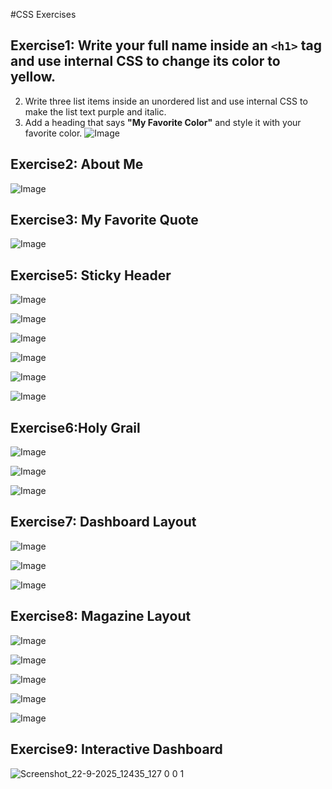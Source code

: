 #CSS Exercises

## Exercise1:  Write your full name inside an `<h1>` tag and use internal CSS to change its color to yellow.  
2. Write three list items inside an unordered list and use internal CSS to make the list text purple and italic.  
3. Add a heading that says **"My Favorite Color"** and style it with your favorite color.
![Image](https://github.com/user-attachments/assets/96ea8a9c-b3ac-45b3-a69c-ae789eb103b0)

## Exercise2: About Me
![Image](https://github.com/user-attachments/assets/a8927ff4-838d-4811-bf5f-51a259e06499)

## Exercise3: My Favorite Quote
![Image](https://github.com/user-attachments/assets/869bbfac-93ac-410e-b97a-b7058e2055c5)

## Exercise5: Sticky Header
![Image](https://github.com/user-attachments/assets/8b7282a1-04fe-4576-aeea-17ead2c6abe9)

![Image](https://github.com/user-attachments/assets/c97ab9fa-a0d9-4803-a42f-a7d47a2b683c)

![Image](https://github.com/user-attachments/assets/5f283a68-ea84-40da-a602-b8d49c827eaf)

![Image](https://github.com/user-attachments/assets/b6aea069-e952-4c5d-9156-cdff0fa3a6d8)

![Image](https://github.com/user-attachments/assets/b84c53bb-cdce-4cb3-8eba-b91e5fd6a867)

![Image](https://github.com/user-attachments/assets/bbb07e60-48bd-40c7-a7f1-c7ebb990bc6c)

## Exercise6:Holy Grail
![Image](https://github.com/user-attachments/assets/4d7f0efb-a441-4a52-8d66-cb503180f34d)

![Image](https://github.com/user-attachments/assets/51645c0b-53f5-4ca2-a440-83efa164cf65)

![Image](https://github.com/user-attachments/assets/a4ac996f-82ed-4427-b4ec-7d22d209a966)

## Exercise7: Dashboard Layout
![Image](https://github.com/user-attachments/assets/3aca7a00-f6f1-4e83-bd7d-02a00abe455a)

![Image](https://github.com/user-attachments/assets/eb726bf6-84b9-4c59-bbfa-06097c6bee96)

![Image](https://github.com/user-attachments/assets/3540520b-f6ef-4f9c-8109-973f4d5f3647)

## Exercise8: Magazine Layout
![Image](https://github.com/user-attachments/assets/22e31d50-8d19-41b1-ae14-07d5c05c8f64)

![Image](https://github.com/user-attachments/assets/85a23107-28a0-4797-bc13-134b4b0b8baa)

![Image](https://github.com/user-attachments/assets/1d578719-816d-4295-820a-9412e9b77bc1)

![Image](https://github.com/user-attachments/assets/b3d45544-32bc-408c-9748-390c1be6b7e5)

![Image](https://github.com/user-attachments/assets/e5b756f3-57fd-4546-b309-2ddc71326e06)


## Exercise9: Interactive Dashboard
![Screenshot_22-9-2025_12435_127 0 0 1](https://github.com/user-attachments/assets/ef96f94b-c669-4058-88a8-152c4d315ae5)














